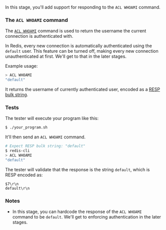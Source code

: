 In this stage, you'll add support for responding to the `ACL WHOAMI` command.

### The `ACL WHOAMI` command

The [`ACL WHOAMI`](https://redis.io/docs/latest/commands/acl-whoami/) command is used to return the username the current connection is authenticated with.

In Redis, every new connection is automatically authenticated using the `default` user. This feature can be turned off, making every new connection unauthenticated at first. We'll get to that in the later stages.

Example usage:

```bash
> ACL WHOAMI
"default"
```

It returns the username of currently authenticated user, encoded as a [RESP bulk string](https://redis.io/docs/latest/develop/reference/protocol-spec/#bulk-strings).

### Tests

The tester will execute your program like this:

```bash
$ ./your_program.sh
```

It'll then send an `ACL WHOAMI` command.

```bash
# Expect RESP bulk string: "default"
$ redis-cli
> ACL WHOAMI
"default"
```

The tester will validate that the response is the string `default`, which is RESP encoded as:

```
$7\r\n
default\r\n
```

### Notes

- In this stage, you can hardcode the response of the `ACL WHOAMI` command to be `default`. We'll get to enforcing authentication in the later stages.